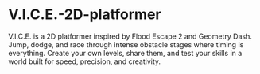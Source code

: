 # V.I.C.E.-2D-platformer
V.I.C.E. is a 2D platformer inspired by Flood Escape 2 and Geometry Dash. Jump, dodge, and race through intense obstacle stages where timing is everything. Create your own levels, share them, and test your skills in a world built for speed, precision, and creativity.

